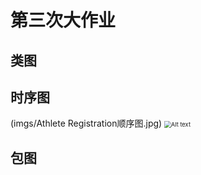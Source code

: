 # 第三次大作业

## 类图


## 时序图
(imgs/Athlete Registration顺序图.jpg)
<img src="/imgs/Athlete Registration顺序图.jpg" alt="Alt text" style="zoom:67%;" />
## 包图
